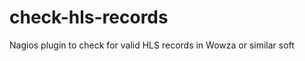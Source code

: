 check-hls-records
=================

Nagios plugin to check for valid HLS records in Wowza or similar soft
